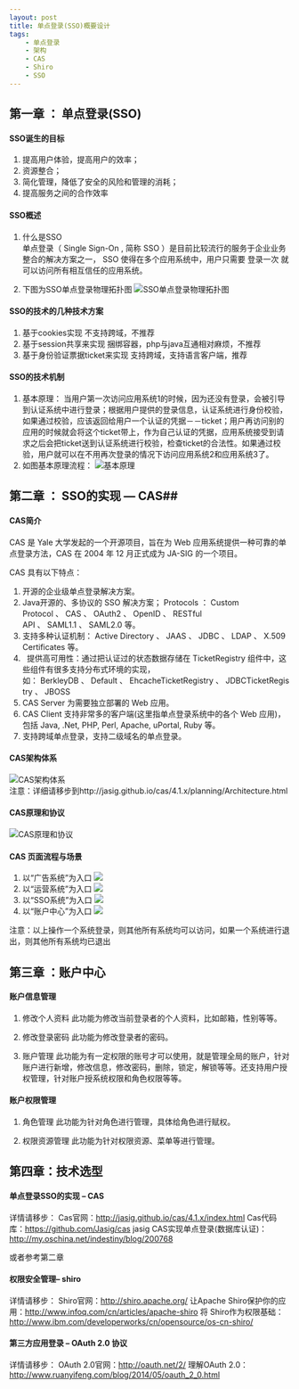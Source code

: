 ```yaml
---
layout: post
title: 单点登录(SSO)概要设计
tags:
    - 单点登录
    - 架构
    - CAS
    - Shiro
    - SSO
---
```



## 第一章	： 单点登录(SSO) ##


#### SSO诞生的目标 ####
1.	提高用户体验，提高用户的效率；
2.	资源整合；
3.	简化管理，降低了安全的风险和管理的消耗；
4.	提高服务之间的合作效率


#### SSO概述 ####
1.	什么是SSO	
	单点登录（ Single Sign-On , 简称 SSO ）是目前比较流行的服务于企业业务整合的解决方案之一， SSO 使得在多个应用系统中，用户只需要 登录一次 就可以访问所有相互信任的应用系统。

2.	下图为SSO单点登录物理拓扑图	
![SSO单点登录物理拓扑图](http://7u2ivm.com1.z0.glb.clouddn.com/%40%2F2016%2Fsso1.png  "SSO单点登录物理拓扑图")


#### SSO的技术的几种技术方案 ####
1.	基于cookies实现
	不支持跨域，不推荐
2. 	基于session共享来实现
	捆绑容器，php与java互通相对麻烦，不推荐
3. 	基于身份验证票据ticket来实现
	支持跨域，支持语言客户端，推荐


#### SSO的技术机制 ####

1. 	基本原理：
	当用户第一次访问应用系统1的时候，因为还没有登录，会被引导到认证系统中进行登录；根据用户提供的登录信息，认证系统进行身份校验，如果通过校验，应该返回给用户一个认证的凭据－－ticket；用户再访问别的应用的时候就会将这个ticket带上，作为自己认证的凭据，应用系统接受到请求之后会把ticket送到认证系统进行校验，检查ticket的合法性。如果通过校验，用户就可以在不用再次登录的情况下访问应用系统2和应用系统3了。
2. 	如图基本原理流程：
	![基本原理](http://7u2ivm.com1.z0.glb.clouddn.com/%40%2F2016%2Fsso2.png  "基本原理")





## 第二章 ： SSO的实现 –– CAS##


####  CAS简介 ####
CAS 是 Yale 大学发起的一个开源项目，旨在为 Web 应用系统提供一种可靠的单点登录方法，CAS 在 2004 年 12 月正式成为 JA-SIG 的一个项目。

CAS 具有以下特点：

1. 	开源的企业级单点登录解决方案。	
2. 	Java开源的、多协议的 SSO 解决方案； Protocols ： Custom Protocol 、 CAS 、 OAuth2 、 OpenID 、 RESTful API 、 SAML1.1 、 SAML2.0 等。
3. 	支持多种认证机制： Active Directory 、 JAAS 、 JDBC 、 LDAP 、 X.509 Certificates 等。
4.  	提供高可用性：通过把认证过的状态数据存储在 TicketRegistry 组件中，这些组件有很多支持分布式环境的实现，如： BerkleyDB 、 Default 、 EhcacheTicketRegistry 、 JDBCTicketRegistry 、 JBOSS 
5. 	CAS Server 为需要独立部署的 Web 应用。
6. 	CAS Client 支持非常多的客户端(这里指单点登录系统中的各个 Web 应用)，包括 Java, .Net, PHP, Perl, Apache, uPortal, Ruby 等。
7. 	支持跨域单点登录，支持二级域名的单点登录。


####  CAS架构体系 ####

![CAS架构体系](http://7u2ivm.com1.z0.glb.clouddn.com/%40%2F2016%2Fsso3.png  "CAS架构体系")	
	注意：详细请移步到http://jasig.github.io/cas/4.1.x/planning/Architecture.html


####  CAS原理和协议 ####

![CAS原理和协议](http://7u2ivm.com1.z0.glb.clouddn.com/%40%2F2016%2Fsso4.png  "CAS原理和协议")


####  CAS 页面流程与场景 ####


1. 	以“广告系统”为入口
	![](http://7u2ivm.com1.z0.glb.clouddn.com/%40%2F2016%2Fsso5.png) 
2. 	以“运营系统”为入口
	![](http://7u2ivm.com1.z0.glb.clouddn.com/%40%2F2016%2Fsso6.png)
3.	以“SSO系统”为入口
	![](http://7u2ivm.com1.z0.glb.clouddn.com/%40%2F2016%2Fsso7.png)
4.	以“账户中心”为入口
	![](http://7u2ivm.com1.z0.glb.clouddn.com/%40%2F2016%2Fsso8.png)

注意：以上操作一个系统登录，则其他所有系统均可以访问，如果一个系统进行退出，则其他所有系统均已退出



## 第三章	：账户中心 ##

#### 账户信息管理 ####

1.	修改个人资料
	此功能为修改当前登录者的个人资料，比如邮箱，性别等等。

2.	修改登录密码
	此功能为修改登录者的密码。

3.	账户管理
	此功能为有一定权限的账号才可以使用，就是管理全局的账户，针对账户进行新增，修改信息，修改密码，删除，锁定，解锁等等。还支持用户授权管理，针对账户授系统权限和角色权限等等。



#### 账户权限管理 ####

1. 	角色管理
	此功能为针对角色进行管理，具体给角色进行赋权。

2. 	权限资源管理
	此功能为针对权限资源、菜单等进行管理。




## 第四章：技术选型 ##

#### 单点登录SSO的实现 – CAS ####

详情请移步：
Cas官网：http://jasig.github.io/cas/4.1.x/index.html
Cas代码库：https://github.com/Jasig/cas
jasig CAS实现单点登录(数据库认证)：http://my.oschina.net/indestiny/blog/200768

或者参考第二章



#### 权限安全管理– shiro ####

详情请移步：
Shiro官网：http://shiro.apache.org/ 
让Apache Shiro保护你的应用：http://www.infoq.com/cn/articles/apache-shiro
将 Shiro作为权限基础：http://www.ibm.com/developerworks/cn/opensource/os-cn-shiro/


#### 第三方应用登录 – OAuth 2.0 协议 ####

详情请移步：
OAuth 2.0官网：http://oauth.net/2/	
理解OAuth 2.0：http://www.ruanyifeng.com/blog/2014/05/oauth_2_0.html







